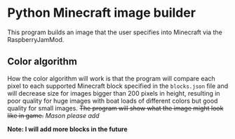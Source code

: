 # Python Minecraft image builder
This program builds an image that the user specifies into Minecraft via the RaspberryJamMod.
## Color algorithm
How the color algorithm will work is that the program will compare each pixel to each supported Minecraft block specified in the ```blocks.json``` file and will decrease size for images bigger than 200 pixels in height, resulting in poor quality for huge images with boat loads of different colors but good quality for small images. ~~The program will show what the image might look like in game.~~ *Mason please add*

**Note: I will add more blocks in the future**
